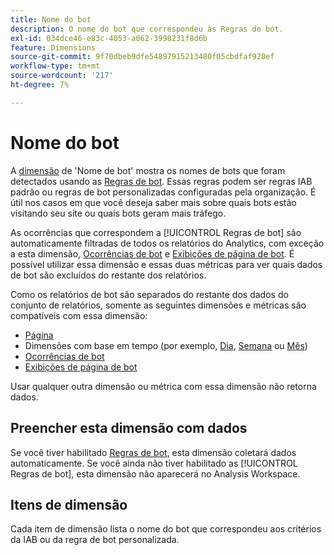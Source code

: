 ```yaml
---
title: Nome do bot
description: O nome do bot que correspondeu às Regras de bot.
exl-id: 034dce46-e83c-4053-a062-3998231f8d6b
feature: Dimensions
source-git-commit: 9f70dbeb9dfe54897915213480f05cbdfaf920ef
workflow-type: tm+mt
source-wordcount: '217'
ht-degree: 7%

---
```


# Nome do bot 

A [dimensão](overview.md) de &#39;Nome de bot&#39; mostra os nomes de bots que foram detectados usando as [Regras de bot](/help/admin/admin/c-manage-report-suites/c-edit-report-suites/general/bot-removal/bot-rules.md). Essas regras podem ser regras IAB padrão ou regras de bot personalizadas configuradas pela organização. É útil nos casos em que você deseja saber mais sobre quais bots estão visitando seu site ou quais bots geram mais tráfego.

As ocorrências que correspondem a [!UICONTROL Regras de bot] são automaticamente filtradas de todos os relatórios do Analytics, com exceção a esta dimensão, [Ocorrências de bot](../metrics/bot-occurrences.md) e [Exibições de página de bot](../metrics/bot-page-views.md). É possível utilizar essa dimensão e essas duas métricas para ver quais dados de bot são excluídos do restante dos relatórios.

Como os relatórios de bot são separados do restante dos dados do conjunto de relatórios, somente as seguintes dimensões e métricas são compatíveis com essa dimensão:

* [Página](page.md)
* Dimensões com base em tempo (por exemplo, [Dia](day.md), [Semana](week.md) ou [Mês](month.md))
* [Ocorrências de bot](../metrics/bot-occurrences.md)
* [Exibições de página de bot](../metrics/bot-page-views.md)

Usar qualquer outra dimensão ou métrica com essa dimensão não retorna dados.

## Preencher esta dimensão com dados

Se você tiver habilitado [Regras de bot](/help/admin/admin/c-manage-report-suites/c-edit-report-suites/general/bot-removal/bot-rules.md), esta dimensão coletará dados automaticamente. Se você ainda não tiver habilitado as [!UICONTROL Regras de bot], esta dimensão não aparecerá no Analysis Workspace.

## Itens de dimensão

Cada item de dimensão lista o nome do bot que correspondeu aos critérios da IAB ou da regra de bot personalizada.
